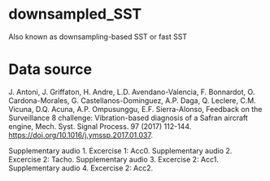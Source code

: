 # downsampled_SST
Also known as downsampling-based SST or fast SST


# Data source

J. Antoni, J. Griffaton, H. Andre, L.D. Avendano-Valencia, F. Bonnardot, O. Cardona-Morales, G. Castellanos-Dominguez, A.P. Daga, Q. Leclere, C.M. Vicuna, D.Q. Acuna, A.P. Ompusunggu, E.F. Sierra-Alonso, Feedback on the Surveillance 8 challenge: Vibration-based diagnosis of a Safran aircraft engine, Mech. Syst. Signal Process. 97 (2017) 112-144. https://doi.org/10.1016/j.ymssp.2017.01.037.

Supplementary audio 1. Excercise 1: Acc0.
Supplementary audio 2. Excercise 2: Tacho.
Supplementary audio 3. Excercise 2: Acc1.
Supplementary audio 4. Excercise 2: Acc2.
